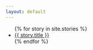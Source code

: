 ```yaml
---
layout: default
---
```


<ul>
{% for story in site.stories %}
  <li>
    <a href="{{ story.url }}">
      {{ story.title }}
    </a>
  </li>
{% endfor %}
</ul>
